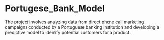 # Portugese_Bank_Model
The project involves analyzing data from direct phone call marketing campaigns conducted by a Portuguese banking institution and developing a predictive model to identify potential customers for a product.
